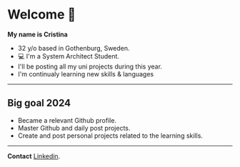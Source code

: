 
# Welcome 👋

**My name is Cristina**
* 32 y/o based in Gothenburg, Sweden.
* 💻 I'm a System Architect Student.
* I'll be posting all my uni projects during this year.
* I'm continualy learning new skills & languages


-----------------------------------------------------------------------


## **Big goal 2024**
* Became a relevant Github profile.
* Master Github and daily post projects.
* Create and post personal projects related to the learning skills.


----------------------------------------------------------------------
**Contact** [Linkedin](https://www.linkedin.com/in/cristina-s%C3%A1nchez-l%C3%B3pez-goteborg23/).


